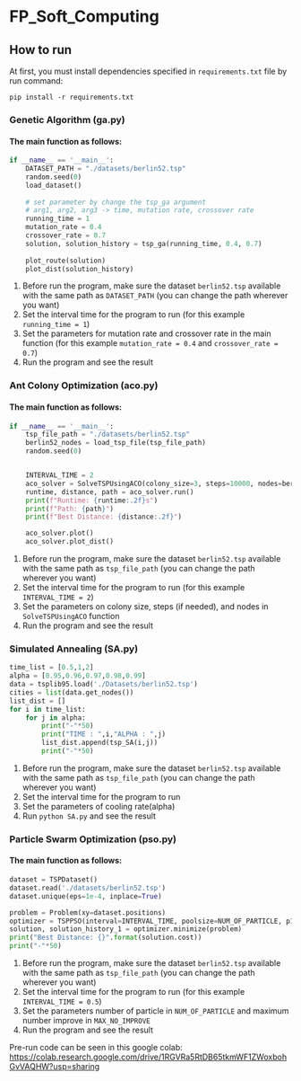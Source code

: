 # FP_Soft_Computing

## How to run
At first, you must install dependencies specified in `requirements.txt` file by run command:
```
pip install -r requirements.txt
```

### Genetic Algorithm (ga.py)
#### The main function as follows:
```py
if __name__ == '__main__':
    DATASET_PATH = "./datasets/berlin52.tsp"
    random.seed(0)
    load_dataset()
    
    # set parameter by change the tsp_ga argument
    # arg1, arg2, arg3 -> time, mutation rate, crossover rate
    running_time = 1
    mutation_rate = 0.4
    crossover_rate = 0.7
    solution, solution_history = tsp_ga(running_time, 0.4, 0.7)
    
    plot_route(solution)
    plot_dist(solution_history)
```
1. Before run the program, make sure the dataset `berlin52.tsp` available with the same path as `DATASET_PATH` (you can change the path wherever you want)
2. Set the interval time for the program to run (for this example `running_time = 1`)
3. Set the parameters for mutation rate and crossover rate in the main function (for this example `mutation_rate = 0.4` and `crossover_rate = 0.7`)
4. Run the program and see the result

### Ant Colony Optimization (aco.py)

#### The main function as follows:

```py
if __name__ == '__main__':
    tsp_file_path = "./datasets/berlin52.tsp"
    berlin52_nodes = load_tsp_file(tsp_file_path)
    random.seed(0)


    INTERVAL_TIME = 2
    aco_solver = SolveTSPUsingACO(colony_size=3, steps=10000, nodes=berlin52_nodes)
    runtime, distance, path = aco_solver.run()
    print(f"Runtime: {runtime:.2f}s")
    print(f"Path: {path}")
    print(f"Best Distance: {distance:.2f}")

    aco_solver.plot()
    aco_solver.plot_dist()
```

1. Before run the program, make sure the dataset `berlin52.tsp` available with the same path as `tsp_file_path` (you can change the path wherever you want)
2. Set the interval time for the program to run (for this example `INTERVAL_TIME = 2`)
3. Set the parameters on colony size, steps (if needed), and nodes in `SolveTSPUsingACO` function
4. Run the program and see the result

### Simulated Annealing (SA.py)
```python
time_list = [0.5,1,2]
alpha = [0.95,0.96,0.97,0.98,0.99]
data = tsplib95.load('./Datasets/berlin52.tsp')
cities = list(data.get_nodes())
list_dist = []
for i in time_list:
    for j in alpha:
        print("-"*50)
        print("TIME : ",i,"ALPHA : ",j)
        list_dist.append(tsp_SA(i,j))
        print("-"*50)

```
1. Before run the program, make sure the dataset `berlin52.tsp` available with the same path as `tsp_file_path` (you can change the path wherever you want)
2. Set the interval time for the program to run 
3. Set the parameters of cooling rate(alpha)
4. Run `python SA.py` and see the result
### Particle Swarm Optimization (pso.py)
#### The main function as follows:
```py
dataset = TSPDataset()
dataset.read('./datasets/berlin52.tsp')
dataset.unique(eps=1e-4, inplace=True)

problem = Problem(xy=dataset.positions)
optimizer = TSPPSO(interval=INTERVAL_TIME, poolsize=NUM_OF_PARTICLE, p1=0.95, p2=0.03, p3=0.02, max_no_improv=MAX_NO_IMPROVE)
solution, solution_history_1 = optimizer.minimize(problem)
print("Best Distance: {}".format(solution.cost))
print("-"*50)
```
1. Before run the program, make sure the dataset `berlin52.tsp` available with the same path as `tsp_file_path` (you can change the path wherever you want)
2. Set the interval time for the program to run (for this example `INTERVAL_TIME = 0.5`)
3. Set the parameters number of particle in `NUM_OF_PARTICLE` and maximum number improve in `MAX_NO_IMPROVE`
4. Run the program and see the result

Pre-run code can be seen in this google colab:
https://colab.research.google.com/drive/1RGVRa5RtDB65tkmWF1ZWoxbohGvVAQHW?usp=sharing
